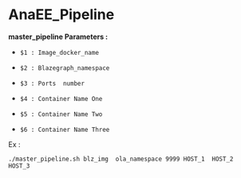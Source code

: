 # AnaEE_Pipeline

 **master_pipeline Parameters :**
 
-    `$1 : Image_docker_name`

-    `$2 : Blazegraph_namespace`

-    `$3 : Ports  number `

-    `$4 : Container Name One `

-    `$5 : Container Name Two `

-    `$6 : Container Name Three `


Ex :

    ./master_pipeline.sh blz_img  ola_namespace 9999 HOST_1  HOST_2  HOST_3
     
     
